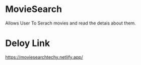# MovieSearch
Allows User To Serach movies and read the detais about them.

# Deloy Link
https://moviesearchtechy.netlify.app/
